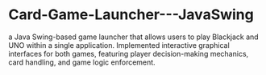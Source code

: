 # Card-Game-Launcher---JavaSwing
 a Java Swing-based game launcher that allows users to play Blackjack and UNO within a single application. Implemented interactive graphical interfaces for both games, featuring player decision-making mechanics, card handling, and game logic enforcement. 
